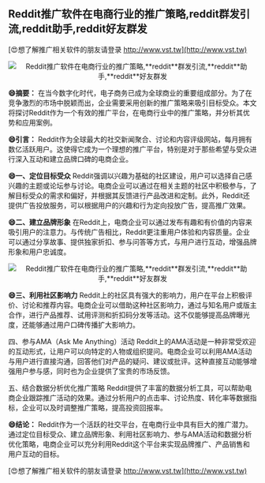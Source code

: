 ## **Reddit推广软件在电商行业的推广策略,**reddit**群发引流,**reddit**助手,**reddit**好友群发**

[😍想了解推广相关软件的朋友请登录 http://www.vst.tw](http://www.vst.tw)

 <center><img src="https://vst.tw/MP4/tuiguang/png/8.png" alt="Reddit推广软件在电商行业的推广策略,**reddit**群发引流,**reddit**助手,**reddit**好友群发"></center>

**😄摘要：**
在当今数字化时代，电子商务已成为全球商业的重要组成部分。为了在竞争激烈的市场中脱颖而出，企业需要采用创新的推广策略来吸引目标受众。本文将探讨Reddit作为一个有效的推广平台，在电商行业中的推广策略，并分析其优势和应用案例。

**😄引言：**
Reddit作为全球最大的社交新闻聚合、讨论和内容评级网站，每月拥有数亿活跃用户。这使得它成为一个理想的推广平台，特别是对于那些希望与受众进行深入互动和建立品牌口碑的电商企业。

**😄一、定位目标受众**
Reddit强调以兴趣为基础的社区建设，用户可以选择自己感兴趣的主题或论坛参与讨论。电商企业可以通过在相关主题的社区中积极参与，了解目标受众的需求和偏好，并根据其反馈进行产品改进和定制。此外，Reddit还提供广告投放服务，可以根据用户的兴趣和行为定向投放广告，提高推广效果。

**😄二、建立品牌形象**
在Reddit上，电商企业可以通过发布有趣和有价值的内容来吸引用户的注意力。与传统广告相比，Reddit更注重用户体验和内容质量。企业可以通过分享故事、提供独家折扣、参与问答等方式，与用户进行互动，增强品牌形象和用户忠诚度。

 <center><img src="https://vst.tw/MP4/tuiguang/png/6.png" alt="Reddit推广软件在电商行业的推广策略,**reddit**群发引流,**reddit**助手,**reddit**好友群发"></center>

**😄三、利用社区影响力**
Reddit上的社区具有强大的影响力，用户在平台上积极评价、讨论和推荐内容。电商企业可以借助这种社区影响力，通过与知名用户或版主合作，进行产品推荐、试用评测和折扣码分发等活动。这不仅能够提高品牌曝光度，还能够通过用户口碑传播扩大影响力。

四、参与AMA（Ask Me Anything）活动
Reddit上的AMA活动是一种非常受欢迎的互动形式，让用户可以向特定的人物或组织提问。电商企业可以利用AMA活动与用户进行直接沟通，回答他们对产品的疑问、建议或批评。这种直接互动能够增强用户参与感，同时也为企业提供了宝贵的市场反馈。

五、结合数据分析优化推广策略
Reddit提供了丰富的数据分析工具，可以帮助电商企业跟踪推广活动的效果。通过分析用户的点击率、讨论热度、转化率等数据指标，企业可以及时调整推广策略，提高投资回报率。

**😄结论：**
Reddit作为一个活跃的社交平台，在电商行业中具有巨大的推广潜力。通过定位目标受众、建立品牌形象、利用社区影响力、参与AMA活动和数据分析优化策略，电商企业可以充分利用Reddit这个平台来实现品牌推广、产品销售和用户互动的目标。

[😍想了解推广相关软件的朋友请登录 http://www.vst.tw](http://www.vst.tw)



